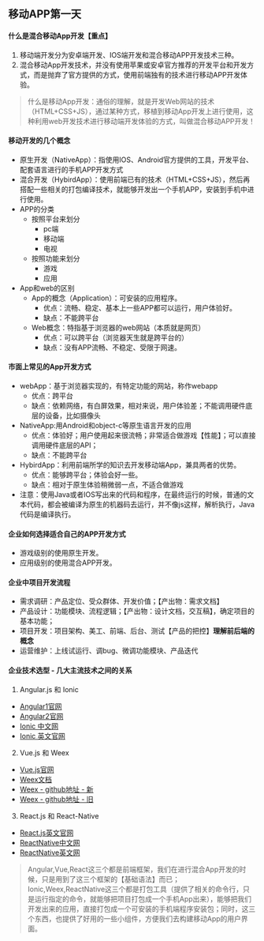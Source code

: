 ## 移动APP第一天

#### 什么是混合移动App开发【重点】
1. 移动端开发分为安卓端开发、IOS端开发和混合移动APP开发技术三种。
2. 混合移动App开发技术，并没有使用苹果或安卓官方推荐的开发平台和开发方式，而是抛弃了官方提供的方式，使用前端独有的技术进行移动APP开发体验。
> 什么是移动App开发：通俗的理解，就是开发Web网站的技术（HTML+CSS+JS），通过某种方式，移植到移动App开发上进行使用，这种利用web开发技术进行移动端开发体验的方式，叫做混合移动APP开发！

#### 移动开发的几个概念
+ 原生开发（NativeApp）：指使用IOS、Android官方提供的工具，开发平台、配套语言进行的手机APP开发方式
+ 混合开发（HybirdApp）：使用前端已有的技术（HTML+CSS+JS），然后再搭配一些相关的打包编译技术，就能够开发出一个手机APP，安装到手机中进行使用。
+ APP的分类
    - 按照平台来划分
        * pc端
        * 移动端
        * 电视
    - 按照功能来划分
        * 游戏
        * 应用
+ App和web的区别
    - App的概念（Application）：可安装的应用程序。
        * 优点：流畅、稳定、基本上一些APP都可以运行，用户体验好。
        * 缺点：不能跨平台
    - Web概念：特指基于浏览器的web网站（本质就是网页）
        * 优点：可以跨平台（浏览器天生就是跨平台的）
        * 缺点：没有APP流畅、不稳定、受限于网速。
        
#### 市面上常见的App开发方式
+ webApp：基于浏览器实现的，有特定功能的网站，称作webapp
    - 优点：跨平台
    - 缺点：依赖网络，有白屏效果，相对来说，用户体验差；不能调用硬件底层的设备，比如摄像头
+ NativeApp:用Android和object-c等原生语言开发的应用
    - 优点：体验好；用户使用起来很流畅；非常适合做游戏【性能】；可以直接调用硬件底层的API；
    - 缺点：不能跨平台
+ HybirdApp：利用前端所学的知识去开发移动端App，兼具两者的优势。
    - 优点：能够跨平台；体验会好一些。
    - 缺点：相对于原生体验稍微弱一点，不适合做游戏
+ 注意：使用Java或者IOS写出来的代码和程序，在最终运行的时候，普通的文本代码，都会被编译为原生的机器码去运行，并不像js这样，解析执行，Java代码是编译执行。

#### 企业如何选择适合自己的APP开发方式
+ 游戏级别的使用原生开发。
+ 应用级别的使用混合APP开发。

#### 企业中项目开发流程
+ 需求调研：产品定位、受众群体、开发价值；【产出物：需求文档】
+ 产品设计：功能模块、流程逻辑；【产出物：设计文档，交互稿】，确定项目的基本功能；
+ 项目开发：项目架构、美工、前端、后台、测试【产品的把控】**理解前后端的概念**
+ 运营维护：上线试运行、调bug、微调功能模块、产品迭代

#### 企业技术选型 - 几大主流技术之间的关系
1. Angular.js 和 Ionic
 + [Angular1官网](https://angularjs.org/)
 + [Angular2官网](https://angular.io/)
 + [Ionic 中文网](http://www.ionic.wang/)
 + [Ionic 英文官网](http://ionicframework.com/getting-started/)
2. Vue.js 和 Weex
 + [Vue.js官网](https://cn.vuejs.org/)
 + [Weex文档](http://weex.apache.org/cn/references/index.html)
 + [Weex - github地址 - 新](https://github.com/apache/incubator-weex)
 + [Weex - github地址 - 旧](https://github.com/alibaba/weex)
3. React.js 和 React-Native
 + [React.js英文官网](https://facebook.github.io/react/)
 + [ReactNative中文网](http://reactnative.cn/)
 + [ReactNative英文网](http://facebook.github.io/react-native/)
 
> Angular,Vue,React这三个都是前端框架，我们在进行混合App开发的时候，只是用到了这三个框架的【基础语法】而已；
> Ionic,Weex,ReactNative这三个都是打包工具（提供了相关的命令行，只是运行指定的命令，就能够把项目打包成一个手机App出来），能够把我们开发出来的应用，直接打包成一个可安装的手机端程序安装包；同时，这三个东西，也提供了好用的一些小组件，方便我们去构建移动App的用户界面。
